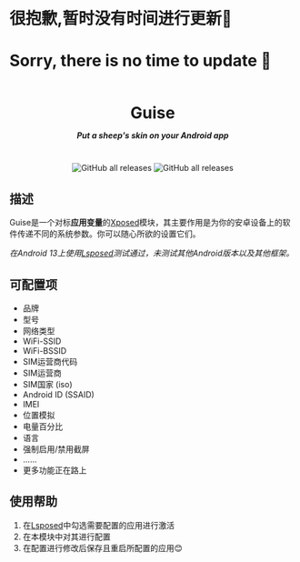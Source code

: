 # 很抱歉,暂时没有时间进行更新🦖
# Sorry, there is no time to update 🦖

<div align="center" style="display: flex; flex-flow: column; align-items: center;">
    <h1>Guise</h1>
    <h5 style="margin-top: -5px;">Put a sheep's skin on your Android app</h5>
    </br>
    <div>
        <img alt="GitHub all releases" src="https://img.shields.io/github/downloads/Xposed-Modules-Repo/com.houvven.guise/total?label=Downloads">
        <img alt="GitHub all releases" src="https://img.shields.io/badge/Android-11 or above-cornflowerblue.svg">
    </div>
</div>




## 描述

Guise是一个对标**应用变量**的[Xposed](https://baike.baidu.com/item/Xposed%E6%A1%86%E6%9E%B6/16859077)模块，其主要作用是为你的安卓设备上的软件传递不同的系统参数。你可以随心所欲的设置它们。

*在Android 13上使用[Lsposed](https://baike.baidu.com/item/LSPosed?fromModule=lemma_search-box)测试通过，未测试其他Android版本以及其他框架。*



## 可配置项

- 品牌
- 型号
- 网络类型
- WiFi-SSID
- WiFi-BSSID
- SIM运营商代码
- SIM运营商
- SIM国家 (iso)
- Android ID (SSAID)
- IMEI
- 位置模拟
- 电量百分比
- 语言
- 强制启用/禁用截屏
- ......
- 更多功能正在路上



## 使用帮助

1. 在[Lsposed](https://github.com/LSPosed/LSPosed)中勾选需要配置的应用进行激活
2. 在本模块中对其进行配置
3. 在配置进行修改后保存且重启所配置的应用😊
